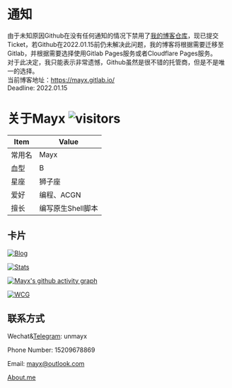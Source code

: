 # 通知
  由于未知原因Github在没有任何通知的情况下禁用了[我的博客仓库](https://github.com/Mabbs/mabbs.github.io)，现已提交Ticket，若Github在2022.01.15前仍未解决此问题，我的博客将根据需要迁移至Gitlab，并根据需要选择使用Gitlab Pages服务或者Cloudflare Pages服务。   
  对于此决定，我只能表示非常遗憾，Github虽然是很不错的托管商，但是不是唯一的选择。   
  当前博客地址：<https://mayx.gitlab.io/>   
  Deadline: 2022.01.15   
  
# 关于Mayx  ![visitors](https://visitor-badge.glitch.me/badge?page_id=mayx_page)   

| Item | Value |
| - | - |
| 常用名 | Mayx |
| 血型 | B |
| 星座 | 狮子座 |
| 爱好 | 编程、ACGN |
| 擅长 | 编写原生Shell脚本 |

## 卡片

 [![Blog](https://mayx.gitlab.io/BlogCard.svg)](https://mayx.gitlab.io/)

 [![Stats](https://github-readme-stats.vercel.app/api?username=Mabbs&show_icons=true&theme=dark&include_all_commits=true)](https://github.com/Mabbs)
 
 [![Mayx's github activity graph](https://activity-graph.herokuapp.com/graph?username=Mabbs&theme=github)](https://github.com/Mabbs)

 [![WCG](https://www.seti-germany.de/wcg/badge_Mayx_10.png)](https://www.worldcommunitygrid.org/stat/viewMemberInfo.do?userName=Mayx)

## 联系方式
 
 Wechat&[Telegram](https://t.me/unmayx): unmayx
 
 Phone Number: 15209678869
 
 Email: <mayx@outlook.com>
 
 [About.me](https://about.me/mayx)
